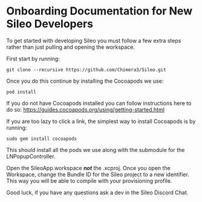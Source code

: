 # Onboarding Documentation for New Sileo Developers

To get started with developing Sileo you must follow a few extra steps rather than just pulling and opening the workspace.

First start by running:

```
git clone --recursive https://github.com/Chimera3/Sileo.git
```

Once you do this continue by installing the Cocoapods we use:

```
pod install
```

If you do not have Cocoapods installed you can follow instructions here to do so: https://guides.cocoapods.org/using/getting-started.html

If you are too lazy to click a link, the simplest way to install Cocoapods is by running:

```
sudo gem install cocoapods
```

This should install all the pods we use along with the submodule for the LNPopupController.

Open the SileoApp.workspace ***not*** the .xcproj. Once you open the Workspace, change the Bundle ID for the Sileo project to a new identifier. This way you will be able to compile with your provisioning profile. 

Good luck, if you have any questions ask a dev in the Sileo Discord Chat.
